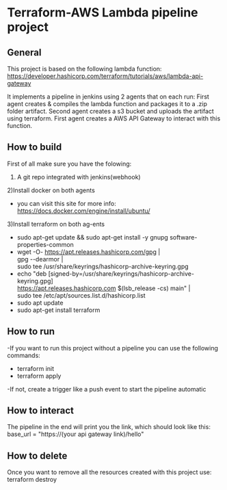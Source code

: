 Terraform-AWS Lambda pipeline project 
==========================

General
------------
This project is based on the following lambda function:
https://developer.hashicorp.com/terraform/tutorials/aws/lambda-api-gateway

It implements a pipeline in jenkins using 2 agents that on each run:
First agent creates & compiles the lambda function and packages it to a .zip folder artifact.
Second agent creates a s3 bucket and uploads the artifact using terraform.
First agent creates a AWS API Gateway to interact with this function.

How to build
------------
First of all make sure you have the folowing:
1) A git repo integrated with jenkins(webhook)

2)Install docker on both agents
- you can visit this site for more info: https://docs.docker.com/engine/install/ubuntu/

3)Install terraform on both ag-ents
* sudo apt-get update && sudo apt-get install -y gnupg software-properties-common
* wget -O- https://apt.releases.hashicorp.com/gpg | \
gpg --dearmor | \
sudo tee /usr/share/keyrings/hashicorp-archive-keyring.gpg
* echo "deb [signed-by=/usr/share/keyrings/hashicorp-archive-keyring.gpg] \
https://apt.releases.hashicorp.com $(lsb_release -cs) main" | \
sudo tee /etc/apt/sources.list.d/hashicorp.list
* sudo apt update
* sudo apt-get install terraform


How to run
------------
-If you want to run this project without a pipeline you can use the following commands:

* terraform init
* terraform apply

-If not, create a trigger like a push event to start the pipeline automatic


How to interact
------------
The pipeline in the end will print you the link, which should look like this:
base_url = "https://(your api gateway link)/hello"

How to delete
------------
Once you want to remove all the resources created with this project use:
terraform destroy

